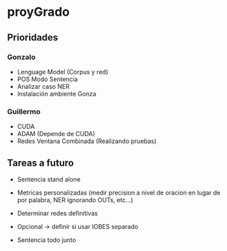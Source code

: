 # proyGrado

## Prioridades

### Gonzalo

+ Lenguage Model (Corpus y red)
+ POS Modo Sentencia
+ Analizar caso NER
+ Instalación ambiente Gonza

### Guillermo

+ CUDA
+ ADAM (Depende de CUDA)
+ Redes Ventana Combinada (Realizando pruebas)

## Tareas a futuro

+ Sentencia stand alone

+ Metricas personalizadas (medir precision a nivel de oracion en lugar de por palabra, NER ignorando OUTs, etc...)
+ Determinar redes definitivas
+ Opcional -> definir si usar IOBES separado

+ Sentencia todo junto



